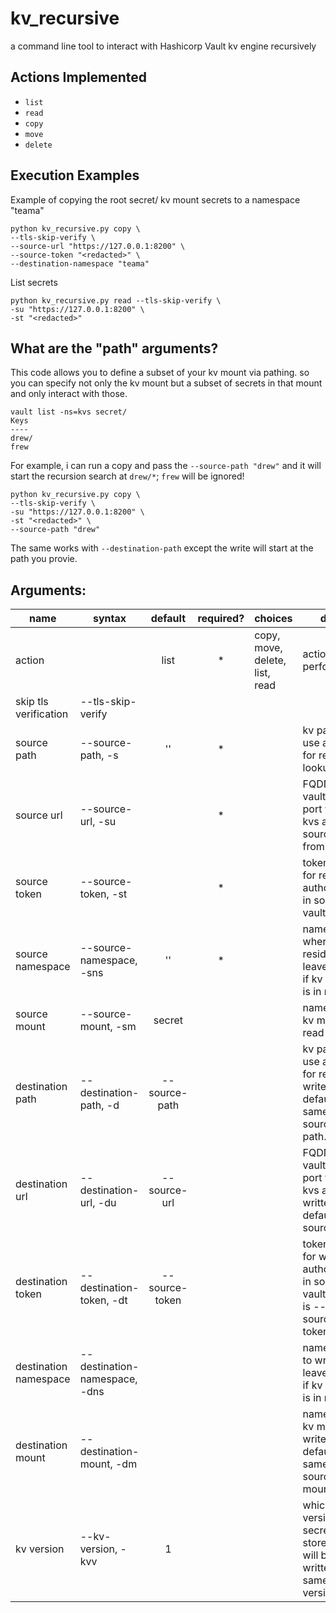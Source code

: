 # kv_recursive
a command line tool to interact with Hashicorp Vault kv engine recursively

## Actions Implemented

- `list`
- `read`
- `copy`
- `move`
- `delete`

## Execution Examples

Example of copying the root secret/ kv mount secrets to a namespace "teama"
```
python kv_recursive.py copy \
--tls-skip-verify \
--source-url "https://127.0.0.1:8200" \
--source-token "<redacted>" \
--destination-namespace "teama"
```

List secrets
```
python kv_recursive.py read --tls-skip-verify \
-su "https://127.0.0.1:8200" \
-st "<redacted>" 
```
## What are the "path" arguments?

This code allows you to define a subset of your kv mount via pathing. so you can specify not only the kv mount but a subset of secrets in that mount and only interact with those.

```
vault list -ns=kvs secret/
Keys
----
drew/
frew
```

For example, i can run a copy and pass the `--source-path "drew"` and it will start the recursion search at `drew/*`; `frew` will be ignored!

```
python kv_recursive.py copy \
--tls-skip-verify \
-su "https://127.0.0.1:8200" \
-st "<redacted>" \
--source-path "drew" 
```

The same works with `--destination-path` except the write will start at the path you provie.

## Arguments:

| name                  | syntax                        |     default    | required? | choices                        | desc.                                                                          |
|-----------------------|-------------------------------|:--------------:|:---------:|--------------------------------|--------------------------------------------------------------------------------|
| action                |                               |      list      |     *     | copy, move, delete, list, read | action to perform                                                              |
| skip tls verification | --tls-skip-verify             |                |           |                                |                                                                                |
| source path           | --source-path, -s             |       ''       |     *     |                                | kv path to use as root for recursion lookup                                    |
| source url            | --source-url, -su             |                |     *     |                                | FQDN of vault url with port where kvs are sourced from                         |
| source token          | --source-token, -st           |                |     *     |                                | token used for read authorization in source vault                              |
| source namespace      | --source-namespace, -sns      |       ''       |     *     |                                | namespace where kv resides. leave empty if kv mount is in root                 |
| source mount          | --source-mount, -sm           |     secret     |           |                                | name of the kv mount to read from                                              |
| destination path      | --destination-path, -d        |  --source-path |           |                                | kv path to use as root for recursion write. defaults to same as --source-path. |
| destination url       | --destination-url, -du        |  --source-url  |           |                                | FQDN of vault url with port where kvs are written to. default is --source-url  |
| destination token     | --destination-token, -dt      | --source-token |           |                                | token used for write authorization in source vault. default is --source-token  |
| destination namespace | --destination-namespace, -dns |                |           |                                | namespace to write kvs. leave empty if kv mount is in root                     |
| destination mount     | --destination-mount, -dm      |                |           |                                | name of the kv mount to write to. default is same as --source-mount            |
| kv version            | --kv-version, -kvv            |        1       |           |                                | which kv version secrets are stored as. will be written using same version     |
